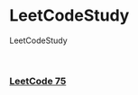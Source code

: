 # LeetCodeStudy
LeetCodeStudy

<br/>

### [LeetCode 75](https://leetcode.com/study-plan/leetcode-75/?progress=x7s5ykj6)


